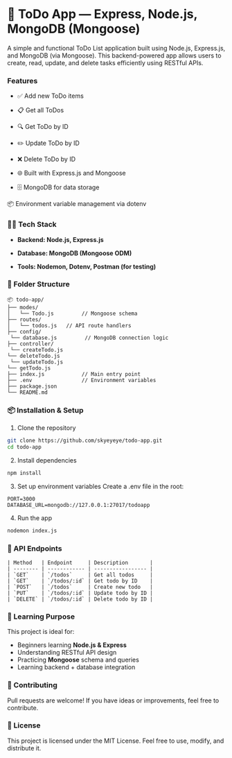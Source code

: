 # **📝 ToDo App — Express, Node.js, MongoDB (Mongoose)**
A simple and functional ToDo List application built using Node.js, Express.js, and MongoDB (via Mongoose). This backend-powered app allows users to create, read, update, and delete tasks efficiently using RESTful APIs.
### **Features**
- ✅ Add new ToDo items

- 📋 Get all ToDos

- 🔍 Get ToDo by ID

- ✏️ Update ToDo by ID

- ❌ Delete ToDo by ID

- 🌐 Built with Express.js and Mongoose

- 🗄️ MongoDB for data storage

📦 Environment variable management via dotenv
### 🧑‍💻 Tech Stack
- **Backend: Node.js, Express.js**

- **Database: MongoDB (Mongoose ODM)**

- **Tools: Nodemon, Dotenv, Postman (for testing)**
### 📂 Folder Structure
```
📦 todo-app/
├── modes/
│   └── Todo.js         // Mongoose schema
├── routes/
│   └── todos.js   // API route handlers
├── config/
 └── database.js         // MongoDB connection logic
├── controller/
 └── createTodo.js
└── deleteTodo.js
 └── updateTodo.js
└── getTodo.js
├── index.js            // Main entry point
├── .env                // Environment variables
├── package.json
└── README.md
```
### 📦 Installation & Setup
1. Clone the repository
```bash
git clone https://github.com/skyeyeye/todo-app.git
cd todo-app
```
2. Install dependencies
```bash
npm install
```
3. Set up environment variables
Create a .env file in the root:
```
PORT=3000
DATABASE_URL=mongodb://127.0.0.1:27017/todoapp
```
4. Run the app
```bash
nodemon index.js
```
### 🔌 API Endpoints
```
| Method   | Endpoint     | Description       |
| -------- | ------------ | ----------------- |
| `GET`    | `/todos`     | Get all todos     |
| `GET`    | `/todos/:id` | Get todo by ID    |
| `POST`   | `/todos`     | Create new todo   |
| `PUT`    | `/todos/:id` | Update todo by ID |
| `DELETE` | `/todos/:id` | Delete todo by ID |
```
### 🧠 Learning Purpose
This project is ideal for:
- Beginners learning **Node.js & Express**
- Understanding RESTful API design
- Practicing **Mongoose** schema and queries
- Learning backend + database integration
### 🙌 Contributing
Pull requests are welcome! If you have ideas or improvements, feel free to contribute.
### 📃 License
This project is licensed under the MIT License.
Feel free to use, modify, and distribute it.
